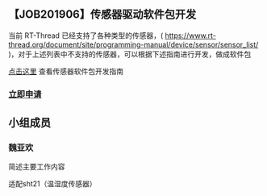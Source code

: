 ## 【JOB201906】传感器驱动软件包开发

当前 RT-Thread 已经支持了各种类型的传感器，( https://www.rt-thread.org/document/site/programming-manual/device/sensor/sensor_list/ )，对于上述列表中不支持的传感器，可以根据下述指南进行开发，做成软件包

[点击这里](https://www.rt-thread.org/document/site/development-guide/sensor/sensor_driver_development/) 查看传感器软件包开发指南

### [立即申请]( https://github.com/RT-Thread/community-activities/edit/master/2019/JOB201906.md )

## 小组成员

### 魏亚欢

简述主要工作内容

适配sht21（温湿度传感器）
